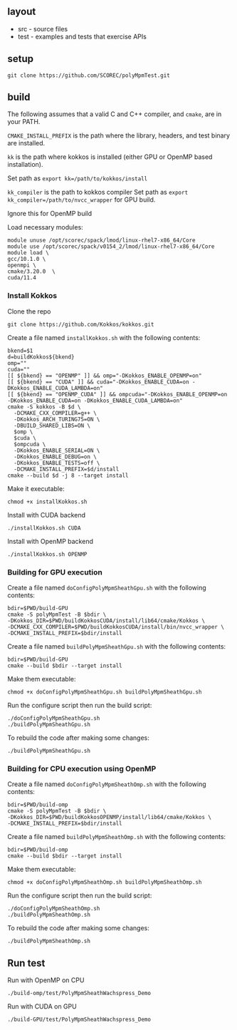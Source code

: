 
## layout

- src - source files
- test - examples and tests that exercise APIs

## setup

```
git clone https://github.com/SCOREC/polyMpmTest.git
```

## build

The following assumes that a valid C and C++ compiler, and `cmake`, are in your PATH.

`CMAKE_INSTALL_PREFIX` is the path where the library, headers, and test binary
are installed.

`kk` is the path where kokkos is installed (either GPU or OpenMP based installation).

Set path as `export kk=/path/to/kokkos/install`

`kk_compiler` is the path to kokkos compiler
Set path as `export kk_compiler=/path/to/nvcc_wrapper` for GPU build.

Ignore this for OpenMP build

Load necessary modules:
```
module unuse /opt/scorec/spack/lmod/linux-rhel7-x86_64/Core
module use /opt/scorec/spack/v0154_2/lmod/linux-rhel7-x86_64/Core
module load \
gcc/10.1.0 \
openmpi \
cmake/3.20.0  \
cuda/11.4
```

### Install Kokkos

Clone the repo

```
git clone https://github.com/Kokkos/kokkos.git
```

Create a file named `installKokkos.sh` with the following contents:

```
bkend=$1
d=buildKokkos${bkend}
omp=""
cuda=""
[[ ${bkend} == "OPENMP" ]] && omp="-DKokkos_ENABLE_OPENMP=on"
[[ ${bkend} == "CUDA" ]] && cuda="-DKokkos_ENABLE_CUDA=on -DKokkos_ENABLE_CUDA_LAMBDA=on"
[[ ${bkend} == "OPENMP_CUDA" ]] && ompcuda="-DKokkos_ENABLE_OPENMP=on -DKokkos_ENABLE_CUDA=on -DKokkos_ENABLE_CUDA_LAMBDA=on"
cmake -S kokkos -B $d \
  -DCMAKE_CXX_COMPILER=g++ \
  -DKokkos_ARCH_TURING75=ON \
  -DBUILD_SHARED_LIBS=ON \
  $omp \
  $cuda \
  $ompcuda \
  -DKokkos_ENABLE_SERIAL=ON \
  -DKokkos_ENABLE_DEBUG=on \
  -DKokkos_ENABLE_TESTS=off \
  -DCMAKE_INSTALL_PREFIX=$d/install
cmake --build $d -j 8 --target install
```

Make it executable:

```
chmod +x installKokkos.sh
```

Install with CUDA backend

```
./installKokkos.sh CUDA
```

Install with OpenMP backend

```
./installKokkos.sh OPENMP
```

### Building for GPU execution

Create a file named `doConfigPolyMpmSheathGpu.sh` with the following contents:

```
bdir=$PWD/build-GPU
cmake -S polyMpmTest -B $bdir \
-DKokkos_DIR=$PWD/buildKokkosCUDA/install/lib64/cmake/Kokkos \
-DCMAKE_CXX_COMPILER=$PWD/buildKokkosCUDA/install/bin/nvcc_wrapper \
-DCMAKE_INSTALL_PREFIX=$bdir/install
```

Create a file named `buildPolyMpmSheathGpu.sh` with the following contents:

```
bdir=$PWD/build-GPU
cmake --build $bdir --target install
```

Make them executable:

```
chmod +x doConfigPolyMpmSheathGpu.sh buildPolyMpmSheathGpu.sh
```

Run the configure script then run the build script:

```
./doConfigPolyMpmSheathGpu.sh
./buildPolyMpmSheathGpu.sh
```

To rebuild the code after making some changes:

```
./buildPolyMpmSheathGpu.sh
```


### Building for CPU execution using OpenMP

Create a file named `doConfigPolyMpmSheathOmp.sh` with the following contents:

```
bdir=$PWD/build-omp
cmake -S polyMpmTest -B $bdir \
-DKokkos_DIR=$PWD/buildKokkosOPENMP/install/lib64/cmake/Kokkos \
-DCMAKE_INSTALL_PREFIX=$bdir/install
```

Create a file named `buildPolyMpmSheathOmp.sh` with the following contents:

```
bdir=$PWD/build-omp
cmake --build $bdir --target install
```

Make them executable:

```
chmod +x doConfigPolyMpmSheathOmp.sh buildPolyMpmSheathOmp.sh
```

Run the configure script then run the build script:

```
./doConfigPolyMpmSheathOmp.sh
./buildPolyMpmSheathOmp.sh
```

To rebuild the code after making some changes:

```
./buildPolyMpmSheathOmp.sh
```

## Run test

Run with OpenMP on CPU

```
./build-omp/test/PolyMpmSheathWachspress_Demo
```

Run with CUDA on GPU

```
./build-GPU/test/PolyMpmSheathWachspress_Demo
```

